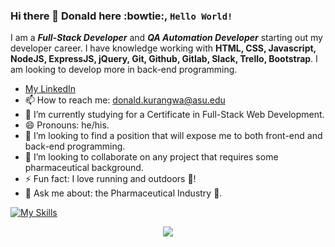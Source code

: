 ### Hi there 👋 Donald here :bowtie:, <code>Hello World!</code> 
I am a __*Full-Stack Developer*__ and __*QA Automation Developer*__ starting out my developer career. I have knowledge working with **HTML, CSS, Javascript, NodeJS, ExpressJS, jQuery, Git, Github, Gitlab, Slack, Trello, Bootstrap**. I am looking to develop more in back-end programming. 

* [My LinkedIn](https://www.linkedin.com/in/donaldkurangwa/)
* 📫 How to reach me: donald.kurangwa@asu.edu
* 🌱 I’m currently studying for a Certificate in Full-Stack Web Development.
* 😄 Pronouns: he/his.
* 👯 I’m looking to find a position that will expose me to both front-end and back-end programming.
* 👯 I’m looking to collaborate on any project that requires some pharmaceutical background.
* ⚡ Fun fact: I love running and outdoors :runner:!
* 💬 Ask me about: the Pharmaceutical Industry :pill:.

[![My Skills](https://skillicons.dev/icons?i=html,css,JS,ReactJS,NodeJS,ExpressJS,jQuery,Java,Cucumber,TestNG,Git,MYSQL,Github,Gitlab,Slack,Trello,bootstrap,JMeter,Appium,Postman,Jenkins,Jira,aws,GCP)](https://skillicons.dev)

<p align="center">
  <a href="https://skillicons.dev">
    <img src="https://skillicons.dev/icons?i=HTML,CSS,Javascript,ReactJS,NodeJS,ExpressJS,jQuery,Java,Cucumber,TestNG,Git,MYSQL,Github,Gitlab,Slack,Trello,Bootstrap,JMeter,Appium,Postman,Jenkins,Jira,AWS,GCP" />
  </a>
</p>
